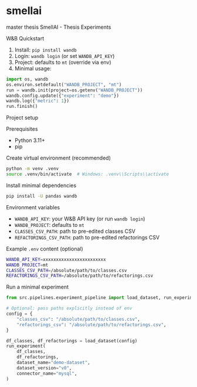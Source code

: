# smellai
master thesis
SmellAI - Thesis Experiments

W&B Quickstart

1. Install: `pip install wandb`
2. Login: `wandb login` (or set `WANDB_API_KEY`)
3. Project: defaults to `mt` (override via env)
4. Minimal usage:
```python
import os, wandb
os.environ.setdefault("WANDB_PROJECT", "mt")
run = wandb.init(project=os.getenv("WANDB_PROJECT"))
wandb.config.update({"experiment": "demo"})
wandb.log({"metric": 1})
run.finish()
```

Project setup

Prerequisites
- Python 3.11+
- pip

Create virtual environment (recommended)
```bash
python -m venv .venv
source .venv/bin/activate  # Windows: .venv\\Scripts\\activate
```

Install minimal dependencies
```bash
pip install -U pandas wandb
```

Environment variables
- `WANDB_API_KEY`: your W&B API key (or run `wandb login`)
- `WANDB_PROJECT`: defaults to `mt`
- `CLASSES_CSV_PATH`: path to pre-edited classes CSV
- `REFACTORINGS_CSV_PATH`: path to pre-edited refactorings CSV

Example `.env` content (optional)
```bash
WANDB_API_KEY=xxxxxxxxxxxxxxxxxxxxxxxx
WANDB_PROJECT=mt
CLASSES_CSV_PATH=/absolute/path/to/classes.csv
REFACTORINGS_CSV_PATH=/absolute/path/to/refactorings.csv
```

Run a minimal experiment
```python
from src.pipelines.experiment_pipeline import load_dataset, run_experiment

# Optional: pass paths explicitly instead of env
config = {
    "classes_csv": "/absolute/path/to/classes.csv",
    "refactorings_csv": "/absolute/path/to/refactorings.csv",
}

df_classes, df_refactorings = load_dataset(config)
run_experiment(
    df_classes,
    df_refactorings,
    dataset_name="demo-dataset",
    dataset_version="v0",
    connector_name="mysql",
)
```
